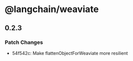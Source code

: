 # @langchain/weaviate

## 0.2.3

### Patch Changes

- 54f542c: Make flattenObjectForWeaviate more resilient
